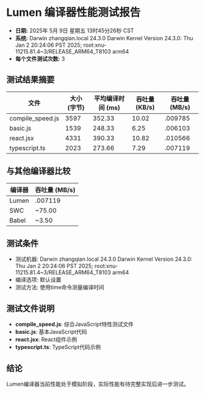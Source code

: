 # Lumen 编译器性能测试报告

- **日期:** 2025年 5月 9日 星期五 13时45分26秒 CST
- **系统:** Darwin zhangqian.local 24.3.0 Darwin Kernel Version 24.3.0: Thu Jan  2 20:24:06 PST 2025; root:xnu-11215.81.4~3/RELEASE_ARM64_T8103 arm64
- **每个文件测试次数:** 3

## 测试结果摘要

| 文件 | 大小 (字节) | 平均编译时间 (ms) | 吞吐量 (KB/s) | 吞吐量 (MB/s) |
|------|------------|-----------------|-------------|-------------|
| compile_speed.js |     3597 | 352.33 | 10.02 | .009785 |
| basic.js |     1539 | 248.33 | 6.25 | .006103 |
| react.jsx |     4331 | 390.33 | 10.82 | .010566 |
| typescript.ts |     2023 | 273.66 | 7.29 | .007119 |

## 与其他编译器比较

| 编译器 | 吞吐量 (MB/s) |
|-------|-------------|
| Lumen | .007119 |
| SWC | ~75.00 |
| Babel | ~3.50 |

## 测试条件

* 测试机器: Darwin zhangqian.local 24.3.0 Darwin Kernel Version 24.3.0: Thu Jan  2 20:24:06 PST 2025; root:xnu-11215.81.4~3/RELEASE_ARM64_T8103 arm64
* 编译选项: 默认设置
* 测试方法: 使用time命令测量编译时间

## 测试文件说明

* **compile_speed.js**: 综合JavaScript特性测试文件
* **basic.js**: 基本JavaScript代码
* **react.jsx**: React组件示例
* **typescript.ts**: TypeScript代码示例

## 结论

Lumen编译器当前性能处于模拟阶段，实际性能有待完整实现后进一步测试。
